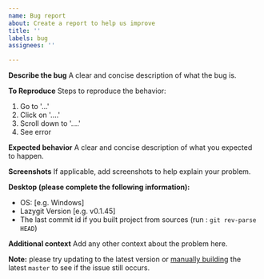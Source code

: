 ```yaml
---
name: Bug report
about: Create a report to help us improve
title: ''
labels: bug
assignees: ''

---
```


**Describe the bug**
A clear and concise description of what the bug is.

**To Reproduce**
Steps to reproduce the behavior:
1. Go to '...'
2. Click on '....'
3. Scroll down to '....'
4. See error

**Expected behavior**
A clear and concise description of what you expected to happen.

**Screenshots**
If applicable, add screenshots to help explain your problem.

**Desktop (please complete the following information):**
 - OS: [e.g. Windows]
 - Lazygit Version [e.g. v0.1.45]
 - The last commit id if you built project from sources (run : ```git rev-parse HEAD```)

**Additional context**
Add any other context about the problem here.

**Note:** please try updating to the latest version or [manually building](https://github.com/jesseduffield/lazygit/#manual) the latest `master` to see if the issue still occurs.
